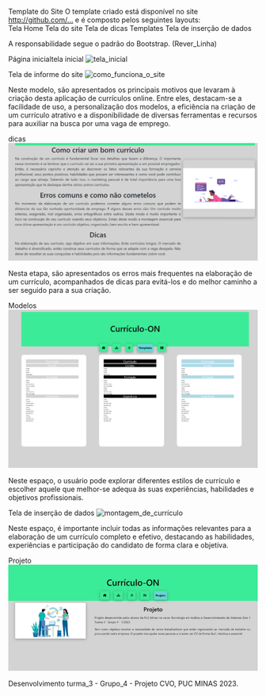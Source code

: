 Template do Site
O template criado está disponível no site http://github.com/…  e é composto pelos seguintes layouts:  
Tela Home
Tela do site
Tela de dicas
Templates
Tela de inserção de dados

A responsabilidade segue o padrão do Bootstrap. (Rever_Linha)

Página inicialtela inicial ![tela_inicial](img/tela_inicial.png)

Tela de informe do site ![como_funciona_o_site](img/como_funciona_o_site.png)

Neste modelo, são apresentados os principais motivos que levaram à criação desta aplicação de currículos online. Entre eles, destacam-se a facilidade de uso, a personalização dos modelos, a eficiência na criação de um currículo atrativo e a disponibilidade de diversas ferramentas e recursos para auxiliar na busca por uma vaga de emprego. 

dicas ![dicas](img/dicas.png)

Nesta etapa, são apresentados os erros mais frequentes na elaboração de um currículo, acompanhados de dicas para evitá-los e do melhor caminho a ser seguido para a sua criação.

Modelos ![templates](img/templates.png)

Neste espaço, o usuário pode explorar diferentes estilos de currículo e escolher aquele que melhor-se adequa às suas experiências, habilidades e objetivos profissionais.

Tela de inserção de dados ![montagem_de_currículo](img/montagem_de_currículo.png)

Neste espaço, é importante incluir todas as informações relevantes para a elaboração de um currículo completo e efetivo, destacando as habilidades, experiências e participação do candidato de forma clara e objetiva.

Projeto ![projeto](img/projeto.png)

Desenvolvimento turma_3 - Grupo_4 - Projeto CVO, PUC MINAS 2023.
